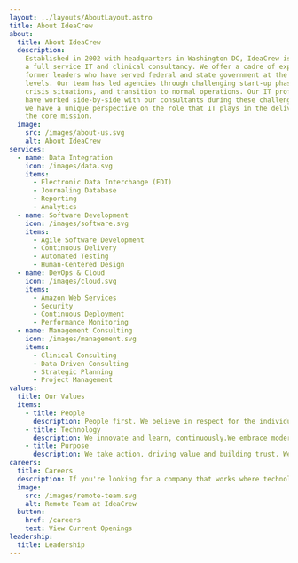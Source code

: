 ```yaml
---
layout: ../layouts/AboutLayout.astro
title: About IdeaCrew
about:
  title: About IdeaCrew
  description:
    Established in 2002 with headquarters in Washington DC, IdeaCrew is
    a full service IT and clinical consultancy. We offer a cadre of experienced
    former leaders who have served federal and state government at the highest
    levels. Our team has led agencies through challenging start-up phases,
    crisis situations, and transition to normal operations. Our IT professionals
    have worked side-by-side with our consultants during these challenges, and
    we have a unique perspective on the role that IT plays in the delivery of
    the core mission.
  image:
    src: /images/about-us.svg
    alt: About IdeaCrew
services:
  - name: Data Integration
    icon: /images/data.svg
    items:
      - Electronic Data Interchange (EDI)
      - Journaling Database
      - Reporting
      - Analytics
  - name: Software Development
    icon: /images/software.svg
    items:
      - Agile Software Development
      - Continuous Delivery
      - Automated Testing
      - Human-Centered Design
  - name: DevOps & Cloud
    icon: /images/cloud.svg
    items:
      - Amazon Web Services
      - Security
      - Continuous Deployment
      - Performance Monitoring
  - name: Management Consulting
    icon: /images/management.svg
    items:
      - Clinical Consulting
      - Data Driven Consulting
      - Strategic Planning
      - Project Management
values:
  title: Our Values
  items:
    - title: People
      description: People first. We believe in respect for the individual. We value inclusion and diversity to foster an open and collaborative work environment that is customer focused.
    - title: Technology
      description: We innovate and learn, continuously.We embrace modern technologies and architectures that advance business objectives and customer experience.
    - title: Purpose
      description: We take action, driving value and building trust. We have the character to solve problems and deliver results, efficiently, by hiring and working with the best people... and technology.
careers:
  title: Careers
  description: If you're looking for a company that works where technology touches people's lives… a company that regularly turns "that's impossible" into "Got it – what's next?"… a company that rewards performance with generous pay, health insurance and other employee benefits… IdeaCrew may be right for you. We're smart, talented, solutions oriented, diverse, forward thinking and fun. As a member of our crew you will have the opportunity to work closely with like-minded professionals in a fast-paced, engaging, professional environment.
  image:
    src: /images/remote-team.svg
    alt: Remote Team at IdeaCrew
  button:
    href: /careers
    text: View Current Openings
leadership:
  title: Leadership
---
```

